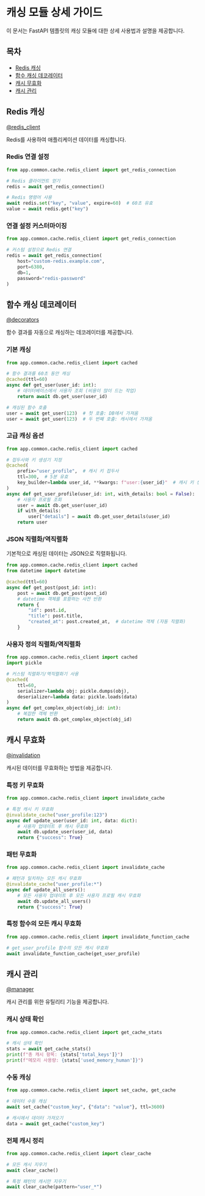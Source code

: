 # 캐싱 모듈 상세 가이드

이 문서는 FastAPI 템플릿의 캐싱 모듈에 대한 상세 사용법과 설명을 제공합니다.

## 목차

- [Redis 캐싱](#redis-캐싱)
- [함수 캐싱 데코레이터](#함수-캐싱-데코레이터)
- [캐시 무효화](#캐시-무효화)
- [캐시 관리](#캐시-관리)

## Redis 캐싱

[@redis_client](/fastapi_template/app/common/cache/redis_client.py)

Redis를 사용하여 애플리케이션 데이터를 캐싱합니다.

### Redis 연결 설정

```python
from app.common.cache.redis_client import get_redis_connection

# Redis 클라이언트 얻기
redis = await get_redis_connection()

# Redis 명령어 사용
await redis.set("key", "value", expire=60)  # 60초 유효
value = await redis.get("key")
```

### 연결 설정 커스터마이징

```python
from app.common.cache.redis_client import get_redis_connection

# 커스텀 설정으로 Redis 연결
redis = await get_redis_connection(
    host="custom-redis.example.com",
    port=6380,
    db=1,
    password="redis-password"
)
```

## 함수 캐싱 데코레이터

[@decorators](/fastapi_template/app/common/cache/decorators.py)

함수 결과를 자동으로 캐싱하는 데코레이터를 제공합니다.

### 기본 캐싱

```python
from app.common.cache.redis_client import cached

# 함수 결과를 60초 동안 캐싱
@cached(ttl=60)
async def get_user(user_id: int):
    # 데이터베이스에서 사용자 조회 (비용이 많이 드는 작업)
    return await db.get_user(user_id)

# 캐싱된 함수 호출
user = await get_user(123)  # 첫 호출: DB에서 가져옴
user = await get_user(123)  # 두 번째 호출: 캐시에서 가져옴
```

### 고급 캐싱 옵션

```python
from app.common.cache.redis_client import cached

# 접두사와 키 생성기 지정
@cached(
    prefix="user_profile",  # 캐시 키 접두사
    ttl=300,  # 5분 유효
    key_builder=lambda user_id, **kwargs: f"user:{user_id}"  # 캐시 키 생성 함수
)
async def get_user_profile(user_id: int, with_details: bool = False):
    # 사용자 프로필 조회
    user = await db.get_user(user_id)
    if with_details:
        user["details"] = await db.get_user_details(user_id)
    return user
```

### JSON 직렬화/역직렬화

기본적으로 캐싱된 데이터는 JSON으로 직렬화됩니다.

```python
from app.common.cache.redis_client import cached
from datetime import datetime

@cached(ttl=60)
async def get_post(post_id: int):
    post = await db.get_post(post_id)
    # datetime 객체를 포함하는 사전 반환
    return {
        "id": post.id,
        "title": post.title,
        "created_at": post.created_at,  # datetime 객체 (자동 직렬화)
    }
```

### 사용자 정의 직렬화/역직렬화

```python
from app.common.cache.redis_client import cached
import pickle

# 커스텀 직렬화기/역직렬화기 사용
@cached(
    ttl=60,
    serializer=lambda obj: pickle.dumps(obj),
    deserializer=lambda data: pickle.loads(data)
)
async def get_complex_object(obj_id: int):
    # 복잡한 객체 반환
    return await db.get_complex_object(obj_id)
```

## 캐시 무효화

[@invalidation](/fastapi_template/app/common/cache/invalidation.py)

캐시된 데이터를 무효화하는 방법을 제공합니다.

### 특정 키 무효화

```python
from app.common.cache.redis_client import invalidate_cache

# 특정 캐시 키 무효화
@invalidate_cache("user_profile:123")
async def update_user(user_id: int, data: dict):
    # 사용자 업데이트 후 캐시 무효화
    await db.update_user(user_id, data)
    return {"success": True}
```

### 패턴 무효화

```python
from app.common.cache.redis_client import invalidate_cache

# 패턴과 일치하는 모든 캐시 무효화
@invalidate_cache("user_profile:*")
async def update_all_users():
    # 모든 사용자 업데이트 후 모든 사용자 프로필 캐시 무효화
    await db.update_all_users()
    return {"success": True}
```

### 특정 함수의 모든 캐시 무효화

```python
from app.common.cache.redis_client import invalidate_function_cache

# get_user_profile 함수의 모든 캐시 무효화
await invalidate_function_cache(get_user_profile)
```

## 캐시 관리

[@manager](/fastapi_template/app/common/cache/manager.py)

캐시 관리를 위한 유틸리티 기능을 제공합니다.

### 캐시 상태 확인

```python
from app.common.cache.redis_client import get_cache_stats

# 캐시 상태 확인
stats = await get_cache_stats()
print(f"총 캐시 항목: {stats['total_keys']}")
print(f"메모리 사용량: {stats['used_memory_human']}")
```

### 수동 캐싱

```python
from app.common.cache.redis_client import set_cache, get_cache

# 데이터 수동 캐싱
await set_cache("custom_key", {"data": "value"}, ttl=3600)

# 캐시에서 데이터 가져오기
data = await get_cache("custom_key")
```

### 전체 캐시 정리

```python
from app.common.cache.redis_client import clear_cache

# 모든 캐시 지우기
await clear_cache()

# 특정 패턴의 캐시만 지우기
await clear_cache(pattern="user_*")
``` 